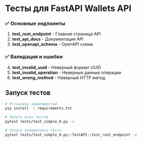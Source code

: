 # Тесты для FastAPI Wallets API


### ✅ Основные эндпоинты
1. **test_root_endpoint** - Главная страница API
2. **test_api_docs** - Документация API
3. **test_openapi_schema** - OpenAPI схема

### ✅ Валидация и ошибки
4. **test_invalid_uuid** - Неверный формат UUID
5. **test_invalid_operation** - Неверные данные операции
6. **test_wrong_method** - Неверный HTTP метод

## Запуск тестов

```bash
# Установка зависимостей
pip install -r requirements.txt

# Запуск всех тестов
pytest tests/test_simple_6.py -v

# Запуск конкретного теста
pytest tests/test_simple_6.py::TestAPI::test_root_endpoint -v
```
